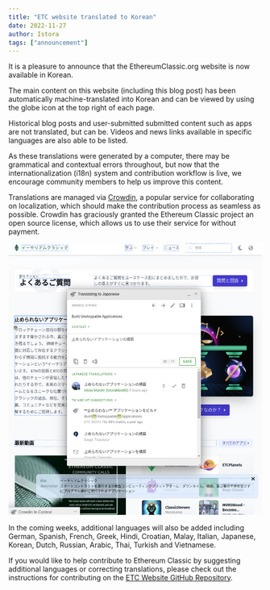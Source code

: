 ```yaml
---
title: "ETC website translated to Korean"
date: 2022-11-27
author: Istora
tags: ["announcement"]
---
```


It is a pleasure to announce that the EthereumClassic.org website is now available in Korean.

The main content on this website (including this blog post) has been automatically machine-translated into Korean and can be viewed by using the globe icon at the top right of each page. 

Historical blog posts and user-submitted submitted content such as apps are not translated, but can be. Videos and news links available in specific languages are also able to be listed.

As these translations were generated by a computer, there may be grammatical and contextual errors throughout, but now that the internationalization (i18n) system and contribution workflow is live, we encourage community members to help us improve this content.

Translations are managed via [Crowdin](https://crowdin.com), a popular service for collaborating on localization, which should make the contribution process as seamless as possible. Crowdin has graciously granted the Ethereum Classic project an open source license, which allows us to use their service for without payment.

![Screenshot of Crowdin Inline Editor](./crowdin.png)

In the coming weeks, additional languages will also be added including German, Spanish, French, Greek, Hindi, Croatian, Malay, Italian, Japanese, Korean, Dutch, Russian, Arabic, Thai, Turkish and Vietnamese. 

If you would like to help contribute to Ethereum Classic by suggesting additional languages or correcting translations, please check out the instructions for contributing on the [ETC Website GitHub Repository](https://github.com/ethereumclassic/ethereumclassic.github.io).